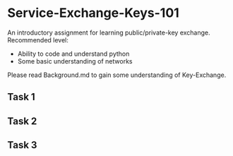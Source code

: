 # Service-Exchange-Keys-101
An introductory assignment for learning public/private-key exchange.
Recommended level:
- Ability to code and understand python
- Some basic understanding of networks

Please read Background.md to gain some understanding of Key-Exchange.

## Task 1


## Task 2


## Task 3
